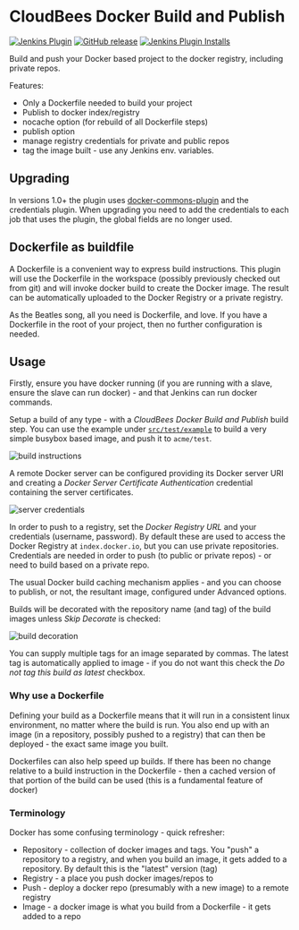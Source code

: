 # CloudBees Docker Build and Publish

[![Jenkins Plugin](https://img.shields.io/jenkins/plugin/v/docker-build-publish.svg)](https://plugins.jenkins.io/docker-commons)
[![GitHub release](https://img.shields.io/github/release/jenkinsci/docker-build-publish-plugin.svg?label=changelog)](https://github.com/jenkinsci/docker-build-publish-plugin/releases/latest)
[![Jenkins Plugin Installs](https://img.shields.io/jenkins/plugin/i/docker-build-publish.svg?color=blue)](https://plugins.jenkins.io/docker-build-publish)

Build and push your Docker based project to the docker registry, including private repos.

Features:

   * Only a Dockerfile needed to build your project
   * Publish to docker index/registry
   * nocache option (for rebuild of all Dockerfile steps)
   * publish option
   * manage registry credentials for private and public repos
   * tag the image built - use any Jenkins env. variables.

## Upgrading

In versions 1.0+ the plugin uses [docker-commons-plugin](https://wiki.jenkins-ci.org/display/JENKINS/Docker+Commons+Plugin)
and the credentials plugin.
When upgrading you need to add the credentials to each job that uses the plugin,
the global fields are no longer used.


## Dockerfile as buildfile
A Dockerfile is a convenient way to express build instructions. 
This plugin will use the Dockerfile in the workspace (possibly previously checked out from git) and will invoke docker build to create the Docker image. 
The result can be automatically uploaded to the Docker Registry or a private registry.

As the Beatles song, all you need is Dockerfile, and love. 
If you have a Dockerfile in the root of your project, then no further configuration is needed.



## Usage

Firstly, ensure you have docker running (if you are running with a slave, ensure the slave can run docker) - and that Jenkins can run docker commands.

Setup a build of any type - with a _CloudBees Docker Build and Publish_ build step.
You can use the example under [`src/test/example`](https://github.com/jenkinsci/docker-build-publish-plugin/tree/master/src/test/example) to build a very simple busybox based image,
and push it to `acme/test`.

![build instructions](https://raw.githubusercontent.com/jenkinsci/docker-build-publish-plugin/master/build-config.png)

A remote Docker server can be configured providing its Docker server URI and creating a _Docker Server Certificate Authentication_ credential containing the server certificates.

![server credentials](https://raw.githubusercontent.com/jenkinsci/docker-build-publish-plugin/master/credentials_server.png)


In order to push to a registry, set the _Docker Registry URL_ and your credentials (username, password).
By default these are used to access the Docker Registry at `index.docker.io`, but you can use private repositories.
Credentials are needed in order to push (to public or private repos) - or need to build based on a private repo.

The usual Docker build caching mechanism applies - and you can choose to publish, or not, the resultant image, configured under Advanced options.

Builds will be decorated with the repository name (and tag) of the build images unless _Skip Decorate_ is checked:

![build decoration](https://raw.githubusercontent.com/jenkinsci/docker-build-publish-plugin/master/build-label.png)

You can supply multiple tags for an image separated by commas. The latest tag is automatically applied to image - if you do not want this check the _Do not tag this build as latest_ checkbox. 

### Why use a Dockerfile

Defining your build as a Dockerfile means that it will run in a consistent linux environment, no matter where the build is run.
You also end up with an image (in a repository, possibly pushed to a registry) that can then be deployed - the exact same image you built.

Dockerfiles can also help speed up builds. If there has been no change relative to a build instruction in the Dockerfile - then a cached version of that portion of the build can be used (this is a fundamental feature of docker)


### Terminology

Docker has some confusing terminology - quick refresher:

 * Repository - collection of docker images and tags. You "push" a repository to a registry, and when you build an image, it gets added to a repository.
 By default this is the "latest" version (tag)
 * Registry - a place you push docker images/repos to
 * Push - deploy a docker repo (presumably with a new image) to a remote registry
 * Image - a docker image is what you build from a Dockerfile - it gets added to a repo
